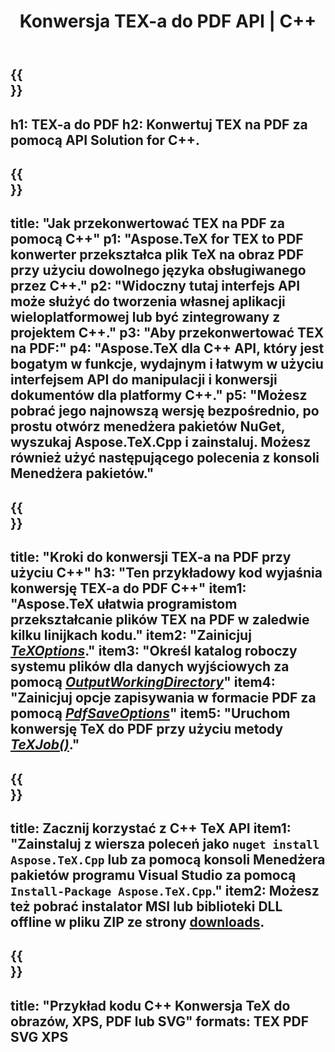 ﻿---
translation: true
template: /_templates/_conversion-child-cpp.md
title: Konwersja TEX-a do PDF API | C++
description: Funkcjonalność konwersji TeX do PDF. Zintegruj tę lokalną bibliotekę C++ ze swoim projektem lub użyj aplikacji wieloplatformowych, aby przekonwertować TeX na PDF.
keywords: tex do pdf api cpp, tex2pdf integracja c++
url: /cpp/conversion/tex-to-pdf/
family: tex
platformtag: cpp
feature: conversion
informat: TEX
outformat: PDF
otherformats: PDF PNG JPEG TIFF SVG XPS
---

{{<section banner>}}
---
h1: TEX-a do PDF
h2: Konwertuj TEX na PDF za pomocą API Solution for C++.
---

{{<section overview>}}
---
title: "Jak przekonwertować TEX na PDF za pomocą C++"
p1: "Aspose.TeX for TEX to PDF konwerter przekształca plik TeX na obraz PDF przy użyciu dowolnego języka obsługiwanego przez C++."
p2: "Widoczny tutaj interfejs API może służyć do tworzenia własnej aplikacji wieloplatformowej lub być zintegrowany z projektem C++."
p3: "Aby przekonwertować TEX na PDF:"
p4: "Aspose.TeX dla C++ API, który jest bogatym w funkcje, wydajnym i łatwym w użyciu interfejsem API do manipulacji i konwersji dokumentów dla platformy C++."
p5: "Możesz pobrać jego najnowszą wersję bezpośrednio, po prostu otwórz menedżera pakietów NuGet, wyszukaj Aspose.TeX.Cpp i zainstaluj. Możesz również użyć następującego polecenia z konsoli Menedżera pakietów."
---

{{<section feature1>}}
---
title: "Kroki do konwersji TEX-a na PDF przy użyciu C++"
h3: "Ten przykładowy kod wyjaśnia konwersję TEX-a do PDF C++"
item1: "Aspose.TeX ułatwia programistom przekształcanie plików TEX na PDF w zaledwie kilku linijkach kodu."
item2: "Zainicjuj [*TeXOptions*](https://reference.aspose.com/tex/cpp/class/aspose.te_x.te_x_options)."
item3: "Określ katalog roboczy systemu plików dla danych wyjściowych za pomocą [*OutputWorkingDirectory*](https://reference.aspose.com/tex/cpp/class/aspose.te_x.te_x_options#aa4f4ea6dab7db5ba1b40800495f16f63)"
item4: "Zainicjuj opcje zapisywania w formacie PDF za pomocą [*PdfSaveOptions*](https://reference.aspose.com/tex/cpp/class/aspose.te_x.presentation.image.pdf_save_options)"
item5: "Uruchom konwersję TeX do PDF przy użyciu metody [*TeXJob()*](https://reference.aspose.com/tex/cpp/class/aspose.te_x.te_x_job)."
---

{{<section feature2>}}
---
title: Zacznij korzystać z C++ TeX API
item1: "Zainstaluj z wiersza poleceń jako ```nuget install Aspose.TeX.Cpp``` lub za pomocą konsoli Menedżera pakietów programu Visual Studio za pomocą ```Install-Package Aspose.TeX.Cpp```."
item2: Możesz też pobrać instalator MSI lub biblioteki DLL offline w pliku ZIP ze strony [downloads](https://downloads.aspose.com/tex/cpp).
---

{{<section widget>}}
---
title: "Przykład kodu C++ Konwersja TeX do obrazów, XPS, PDF lub SVG"
formats: TEX PDF SVG XPS
---